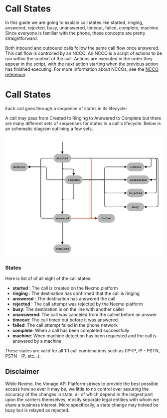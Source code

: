 # Call States 

In this guide we are going to explain call states like started, ringing, answered, rejected, busy, unanswered, timeout, failed, complete, machine. Since everyone is familiar with the phone, these concepts are pretty straightforward. 
 
Both inbound and outbound calls follow the same call flow once answered. This call flow is controlled by an NCCO. An NCCO is a script of actions to be run within the context of the call. Actions are executed in the order they appear in the script, with the next action starting when the previous action has finished executing. For more information about NCCOs, see the [NCCO reference](https://developer.nexmo.com/voice/voice-api/ncco-reference).

# Call States 

Each call goes through a sequence of states in its lifecycle:

A call may pass from Created to Ringing to Answered to Complete but there are many different sets of sequences for states in a call's lifecycle. Below is an schematic diagram outlining a few sets. 

![Call_States_RTC.png](./Call_States_RTC.png)

### States

Here is list of of all eight of the call states: 

- **started** : The call is created on the Nexmo platform
- **ringing** : The destination has confirmed that the call is ringing
- **answered** : The destination has answered the call
- **rejected** : The call attempt was rejected by the Nexmo platform
- **busy**: The destination is on the line with another caller
- **unanswered**: The call was canceled from the called before an answer
- **timeout**: The call timed out before it was answered
- **failed**: The call attempt failed in the phone network
- **complete**: When a call has been completed successfully
- **machine**: When machine detection has been requested and the call is answered by a machine

These states are valid for all 1:1 call combinations such as (IP-IP, IP - PSTN, PSTN - IP, etc...). 

## Disclaimer 

While Nexmo, the Vonage API Platform strives to provide the best possible access how so ever it may be, we little to no control over assuring the accuracy of the changes in state, all of which depend in the largest part upon the carriers themselves, mostly separate legal entities with whom we share a business interest. More specifically, a state change may indeed be busy but is relayed as rejected. 